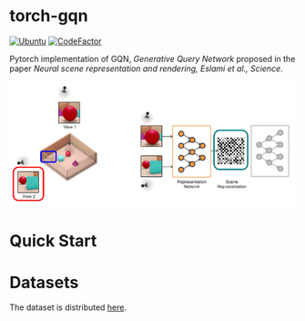 # torch-gqn

[![Ubuntu](https://github.com/DveloperY0115/torch-gqn/actions/workflows/ubuntu.yml/badge.svg)](https://github.com/DveloperY0115/torch-gqn/actions/workflows/ubuntu.yml)
[![CodeFactor](https://www.codefactor.io/repository/github/dvelopery0115/torch-gqn/badge/main)](https://www.codefactor.io/repository/github/dvelopery0115/torch-gqn/overview/main)

Pytorch implementation of GQN, *Generative Query Network* proposed in the paper *Neural scene representation and rendering, Eslami et al., Science*.

![Overall Structure of GQN](./media/gqn_overall.png)

# Quick Start 

# Datasets
The dataset is distributed [here](https://github.com/deepmind/gqn-datasets).
